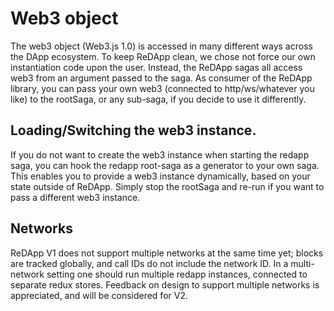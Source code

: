 # Web3 object

The web3 object (Web3.js 1.0) is accessed in many different ways across the DApp ecosystem.
To keep ReDApp clean, we chose not force our own instantiation code upon the user.
Instead, the ReDApp sagas all access web3 from an argument passed to the saga.
As consumer of the ReDApp library, you can pass your own web3
 (connected to http/ws/whatever you like) to the rootSaga,
  or any sub-saga, if you decide to use it differently.


## Loading/Switching the web3 instance.

If you do not want to create the web3 instance when starting the redapp saga,
 you can hook the redapp root-saga as a generator to your own saga.
This enables you to provide a web3 instance dynamically, based on your state outside of ReDApp.
Simply stop the rootSaga and re-run if you want to pass a different web3 instance.


## Networks

ReDApp V1 does not support multiple networks at the same time yet; blocks are tracked globally,
 and call IDs do not include the network ID.
In a multi-network setting one should run multiple redapp instances,
 connected to separate redux stores.
Feedback on design to support multiple networks is appreciated, and will be considered for V2.

